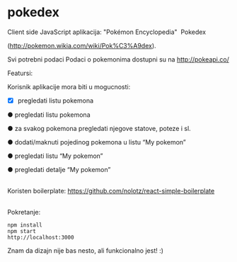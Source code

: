 # pokedex

Client side JavaScript aplikacija: "Pokémon Encyclopedia" ­ Pokedex

(http://pokemon.wikia.com/wiki/Pok%C3%A9dex).

Svi potrebni podaci Podaci o pokemonima dostupni su na http://pokeapi.co/

Featursi:

Korisnik aplikacije mora biti u mogucnosti:
- [x] pregledati listu pokemona

● pregledati listu pokemona

● za svakog pokemona pregledati njegove statove, poteze i sl.

● dodati/maknuti pojedinog pokemona u listu “My pokemon”

● pregledati listu “My pokemon”

● pregledati detalje “My pokemon”

<br>Koristen boilerplate: https://github.com/nolotz/react-simple-boilerplate

<br>Pokretanje:
<br>

```
npm install
npm start
http://localhost:3000
```

Znam da dizajn nije bas nesto, ali funkcionalno jest! :)


